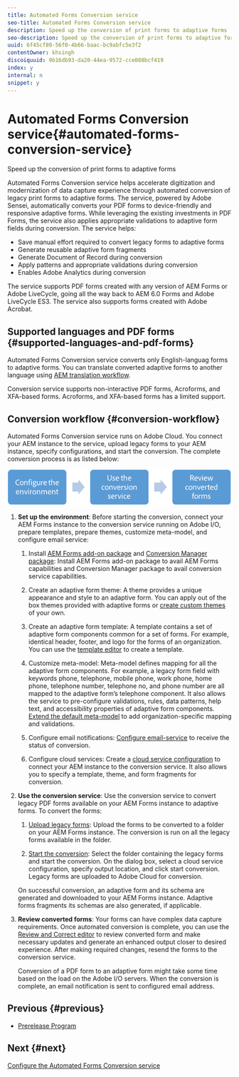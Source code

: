 ```yaml
---
title: Automated Forms Conversion service
seo-title: Automated Forms Conversion service
description: Speed up the conversion of print forms to adaptive forms
seo-description: Speed up the conversion of print forms to adaptive forms
uuid: 6f45cf89-56f0-4b66-baac-bc9abfc5e3f2
contentOwner: khsingh
discoiquuid: 9b16db93-da20-44ea-9572-cce088bcf419
index: y
internal: n
snippet: y
---
```


# Automated Forms Conversion service{#automated-forms-conversion-service}

Speed up the conversion of print forms to adaptive forms

Automated Forms Conversion service helps accelerate digitization and modernization of data capture experience through automated conversion of legacy print forms to adaptive forms. The service, powered by Adobe Sensei, automatically converts your PDF forms to device-friendly and responsive adaptive forms. While leveraging the existing investments in PDF Forms, the service also applies appropriate validations to adaptive form fields during conversion. The service helps:

* Save manual effort required to convert legacy forms to adaptive forms
* Generate reusable adaptive form fragments
* Generate Document of Record during conversion
* Apply patterns and appropriate validations during conversion
* Enables Adobe Analytics during conversion

The service supports PDF forms created with any version of AEM Forms or Adobe LiveCycle, going all the way back to AEM 6.0 Forms and Adobe LiveCycle ES3. The service also supports forms created with Adobe Acrobat.

<!--
Comment Type: annotation
Last Modified By: asgupta
Last Modified Date: 2018-11-21T07:45:55.878-0500
Can a visual help better? Lots of bullet points to read for an overview. Or reduce word count. One way is to not write full sentences.
-->

<!--
Comment Type: annotation
Last Modified By: asgupta
Last Modified Date: 2018-11-21T07:45:19.346-0500
effort not labour. Also, labor not labour.
-->

<!--
Comment Type: draft

<h2>Onboarding</h2>
-->

<!--
Comment Type: annotation
Last Modified By: asgupta
Last Modified Date: 2018-11-21T07:11:53.395-0500
Sounds like it should come before workflow. If it must come after w/f then elaborate in title what is being overboarded. Gerund.
-->

<!--
Comment Type: draft

<p>The conversion service is available for purchase as an add-on to AEM 6.4 Forms. After you purchase, an email is sent to the administrator of your organization with a link to Adobe I/O. You require an Adobe ID account that has administrator privileges for the organization to create an integration on Adobe I/O.</p>
<p>The administrator can follow the link to integrate the Automated Forms Conversion service with AEM Forms. To integrate the service with AEM Forms, see <a href="../../../forms/using/wip/configure-the-automated-forms-conversion-service.md" target="_blank">Configure the Automated Forms Conversion service</a>.</p>
<p>The onboarding process is complete when the administrator configures the service and adds users in AEM. You are ready to convert legacy forms to adaptive forms. </p>
-->

<!--
Comment Type: annotation
Last Modified By: asgupta
Last Modified Date: 2018-11-21T07:05:29.754-0500
Branding. Adobe I/O
-->

<!--
Comment Type: annotation
Last Modified By: asgupta
Last Modified Date: 2018-11-21T07:56:03.973-0500
Froms?!
-->

## Supported languages and PDF forms {#supported-languages-and-pdf-forms}

<!--
Comment Type: annotation
Last Modified By: asgupta
Last Modified Date: 2018-11-21T07:11:38.823-0500
title case.
-->

<!--
Comment Type: annotation
Last Modified By: khsingh
Last Modified Date: 2018-11-21T09:33:33.003-0500

-->

Automated Forms Conversion service converts only English-languag forms to adaptive forms. You can translate converted adaptive forms to another language using [AEM translation workflow](../../../forms/using/using-aem-translation-workflow-to-localize-adaptive-forms.md).

Conversion service supports non-interactive PDF forms, Acroforms, and XFA-based forms. Acroforms, and XFA-based forms has a limited support.

<!--
Comment Type: annotation
Last Modified By: asgupta
Last Modified Date: 2018-11-21T07:06:12.689-0500
Not part of w/f topic. Remove. Link to RNs.
-->

<!--
Comment Type: annotation
Last Modified By: asgupta
Last Modified Date: 2018-11-21T07:54:23.519-0500
using, not with.
-->

<!--
Comment Type: annotation
Last Modified By: asgupta
Last Modified Date: 2018-11-21T07:54:57.761-0500
English-language forms.
-->

## Conversion workflow  {#conversion-workflow}

<!--
Comment Type: annotation
Last Modified By: asgupta
Last Modified Date: 2018-11-21T06:49:26.826-0500
Need better title. Also, use sentence case.
-->

Automated Forms Conversion service runs on Adobe Cloud. You connect your AEM instance to the service, upload legacy forms to your AEM instance, specify configurations, and start the conversion. The complete conversion process is as listed below:

<!--
Comment Type: annotation
Last Modified By: asgupta
Last Modified Date: 2018-11-21T07:17:59.738-0500
Remove parenthetical content. These must already be covered below in detailed steps. From overview of this H1, no need to mention all details.
-->

<!--
Comment Type: remark
Last Modified By: Khushwant Singh (khsingh)
Last Modified Date: 2018-11-21T08:57:03.211-0500
<p>Call out these 3 top-level steps before details start.</p>
<p>Can be just an UL or a quick diagram (<a href="https://helpx.adobe.com/content/dam/help/en/experience-manager/6-4/sites/administering/using/rich-text-editor/jcr_content/main-pars/image_2035059177/rte_workflow_v1.png" target="_blank">example</a>).<br /> </p>
<ul>
<li>Configure the environment</li>
<li>Use the conversion service</li>
<li>Review converted forms</li>
</ul>
-->

![](assets/workflow.png)

1. **Set up the environment**: Before starting the conversion, connect your AEM Forms instance to the conversion service running on Adobe I/O, prepare templates, prepare themes, customize meta-model, and configure email service:

    1. Install [AEM Forms add-on package](../../../forms/using/installing-configuring-aem-forms-osgi.md) and [Conversion Manager package](../../../forms/using/wip/configure-the-automated-forms-conversion-service.md#main-pars-header-1968409873): Install AEM Forms add-on package to avail AEM Forms capabilities and Conversion Manager package to avail conversion service capabilities.  
    
    1. Create an adaptive form theme: A theme provides a unique appearance and style to an adaptive form. You can apply out of the box themes provided with adaptive forms or [create custom themes](../../../forms/using/themes.md) of your own.
    1. Create an adaptive form template: A template contains a set of adaptive form components common for a set of forms. For example, identical header, footer, and logo for the forms of an organization. You can use the [template editor](../../../forms/using/template-editor.md) to create a template.   
    
    1. Customize meta-model: Meta-model defines mapping for all the adaptive form components. For example, a legacy form field with keywords phone, telephone, mobile phone, work phone, home phone, telephone number, telephone no, and phone number are all mapped to the adaptive form’s telephone component. It also allows the service to pre-configure validations, rules, data patterns, help text, and accessibility properties of adaptive form components. [Extend the default meta-model](../../../forms/using/wip/extending-the-default-meta-model.md) to add organization-specific mapping and validations.
    1. Configure email notifications: [Configure email-service](../../../forms/using/wip/configure-the-automated-forms-conversion-service.md#main-pars-header-393337952) to receive the status of conversion.  
    
    1. Configure cloud services: Create a [cloud service configuration](../../../forms/using/wip/configure-the-automated-forms-conversion-service.md#main-pars-header-402337891) to connect your AEM instance to the conversion service. It also allows you to specify a template, theme, and form fragments for conversion.

   <!--
   Comment Type: annotation
   Last Modified By: asgupta
   Last Modified Date: 2018-11-21T07:22:56.068-0500
   with keywords?
   -->

   <!--
   Comment Type: annotation
   Last Modified By: asgupta
   Last Modified Date: 2018-11-21T07:23:28.361-0500
   are all mapped...
   -->

   <!--
   Comment Type: annotation
   Last Modified By: asgupta
   Last Modified Date: 2018-11-21T07:23:39.508-0500
   Space.
   -->

   <!--
   Comment Type: annotation
   Last Modified By: asgupta
   Last Modified Date: 2018-11-21T07:24:58.106-0500
   Another idea to lessen the word count is to hyphenate like "organization-specific mapping and properties." 4 instead of 7 words :)
   -->

   <!--
   Comment Type: annotation
   Last Modified By: asgupta
   Last Modified Date: 2018-11-21T07:25:50.144-0500
   via email. Or just remove via email to shorten.
   -->

   <!--
   Comment Type: annotation
   Last Modified By: asgupta
   Last Modified Date: 2018-11-21T07:26:13.167-0500
   AEM instance.
   -->

   <!--
   Comment Type: annotation
   Last Modified By: asgupta
   Last Modified Date: 2018-11-21T07:26:38.640-0500
   for conversion.
   -->

   <!--
   Comment Type: annotation
   Last Modified By: asgupta
   Last Modified Date: 2018-11-21T07:31:40.657-0500
   Can re-write as, "Install AEM Forms add-on package to avail AEM Forms capabilities and Conversion Manager package to avail x, y, and z."
   -->

   <!--
   Comment Type: remark
   Last Modified By: Ashish Gupta . (asgupta)
   Last Modified Date: 2018-11-21T07:10:33.343-0500
   <p><strong>Workflow diagram</strong></p>
   <p>Place before detailed text. Ideally, at the beginning and set the sequence of the textual instructions.</p>
   <p>Sleek arrows. Too big.</p>
   <p>Can add color coding to demarcate AEM and Adobe Cloud.</p>
   <p>The icons used in w/f diagram should ideally match with icons used in UI.</p>
   <p>Ampersand usage in Review and Correct.<br /> </p>
   -->

1. **Use the conversion service**: Use the conversion service to convert legacy PDF forms available on your AEM Forms instance to adaptive forms. To convert the forms:

    1. [Upload legacy forms](../../../forms/using/wip/convert-existing-forms-to-adaptive-forms.md): Upload the forms to be converted to a folder on your AEM Forms instance. The conversion is run on all the legacy forms available in the folder.  
    
    1. [Start the conversion](../../../forms/using/wip/convert-existing-forms-to-adaptive-forms.md#main-pars-header-1734028641): Select the folder containing the legacy forms and start the conversion. On the dialog box, select a cloud service configuration, specify output location, and click start conversion. Legacy forms are uploaded to Adobe Cloud for conversion.

   On successful conversion, an adaptive form and its schema are generated and downloaded to your AEM Forms instance. Adaptive forms fragments its schemas are also generated, if applicable.

   <!--
   Comment Type: annotation
   Last Modified By: asgupta
   Last Modified Date: 2018-11-21T07:35:20.093-0500
   Conversion service supports only x,y,andz.
   -->

   <!--
   Comment Type: annotation
   Last Modified By: asgupta
   Last Modified Date: 2018-11-21T07:48:01.424-0500
   the dialog is not named start conversion.
   -->

   <!--
   Comment Type: annotation
   Last Modified By: asgupta
   Last Modified Date: 2018-11-21T07:49:31.255-0500
   The second half of 2.b is not about starting the conversion. It is conceptual info about post-conversion.
   -->

1. **Review converted forms**: Your forms can have complex data capture requirements. Once automated conversion is complete, you can use the [Review and Correct editor](../../../forms/using/wip/review-correct-ui-edited.md) to review converted form and make necessary updates and generate an enhanced output closer to desired experience. After making required changes, resend the forms to the conversion service.

   Conversion of a PDF form to an adaptive form might take some time based on the load on the Adobe I/O servers. When the conversion is complete, an email notification is sent to configured email address.

   <!--
   Comment Type: annotation
   Last Modified By: asgupta
   Last Modified Date: 2018-11-21T07:09:03.159-0500
   Ampersand?
   -->

   <!--
   Comment Type: annotation
   Last Modified By: asgupta
   Last Modified Date: 2018-11-21T07:51:33.029-0500
   I think it should be real-world. Not sure. Check in Acrolinx.
   -->

   <!--
   Comment Type: annotation
   Last Modified By: asgupta
   Last Modified Date: 2018-11-21T07:52:25.596-0500
   Just say, you can review converted form to make necessary updates.... Saying review quality of conversion may hint that there are issues with quality :)
   -->

   <!--
   Comment Type: annotation
   Last Modified By: asgupta
   Last Modified Date: 2018-11-21T07:52:46.752-0500
   the required
   -->

   <!--
   Comment Type: annotation
   Last Modified By: asgupta
   Last Modified Date: 2018-11-21T07:53:44.175-0500
   Are the forms automatically sent? If yes, then this is correct. Just FYI conceptual info. If not automatically sent, then mention as actionable info. "After making the required changes, re-send the forms to the conversion service."
   -->

   <!--
   Comment Type: draft

   <li>Step text</li>
   -->

   <!--
   Comment Type: draft

   <li>Step text</li>
   -->

<!--
Comment Type: draft

<h2>Prerequisites </h2>
-->

<!--
Comment Type: draft

<p>Before you can use the Automated Forms Conversion service, ensure the following to create an integration on Adobe I/O:</p>
<ul>
<li>An Adobe ID account that has administrator privileges for the organization.</li>
<li>The Automated Forms Conversion service is enabled for your organization.</li>
</ul>
-->

## Previous {#previous}

* [Prerelease Program](../../../forms/using/wip/aem-forms-automated-forms-conversion-service-beta.md)

## Next {#next}

[Configure the Automated Forms Conversion service](../../../forms/using/wip/configure-the-automated-forms-conversion-service.md)
